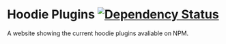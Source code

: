 Hoodie Plugins [![Dependency Status](https://david-dm.org/alanshaw/hoodie-plugins-www.png)](https://david-dm.org/alanshaw/hoodie-plugins-www)
===
A website showing the current hoodie plugins avaliable on NPM.